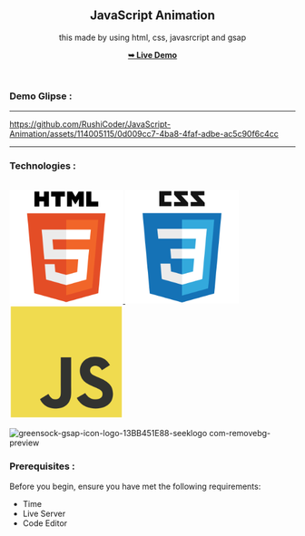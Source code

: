 <div align="center">

  <br />

  <h2 align="center">JavaScript Animation</h2>

  this made by using html, css, javasrcript and gsap

  <a href="https://ecommerce-add-to-card.netlify.app/"><strong>➥ Live Demo</strong></a>

</div>

<br />

### Demo Glipse :

<hr/>

https://github.com/RushiCoder/JavaScript-Animation/assets/114005115/0d009cc7-4ba8-4faf-adbe-ac5c90f6c4cc

<hr/>

### Technologies :
<br/>
<a href="https://www.w3.org/html/" target="_blank" rel="noreferrer" > <img src="https://raw.githubusercontent.com/devicons/devicon/master/icons/html5/html5-original-wordmark.svg" alt="html5" width="200" height="200" /> </a>
<a href="https://www.w3schools.com/css/" target="_blank" rel="noreferrer" > <img src="https://raw.githubusercontent.com/devicons/devicon/master/icons/css3/css3-original-wordmark.svg" alt="css3" width="200" height="200" /> </a>
 <a href="https://developer.mozilla.org/en-US/docs/Web/JavaScript" target="_blank" rel="noreferrer"> <img src="https://raw.githubusercontent.com/devicons/devicon/master/icons/javascript/javascript-original.svg" alt="javascript" width="200" height="200"/> </a> 
 
![greensock-gsap-icon-logo-13BB451E88-seeklogo com-removebg-preview](https://github.com/RushiCoder/JavaScript-Animation/assets/114005115/a8db8507-2e77-4252-9c91-498b7792e5d5)


### Prerequisites :

Before you begin, ensure you have met the following requirements:

* Time
* Live Server
* Code Editor


